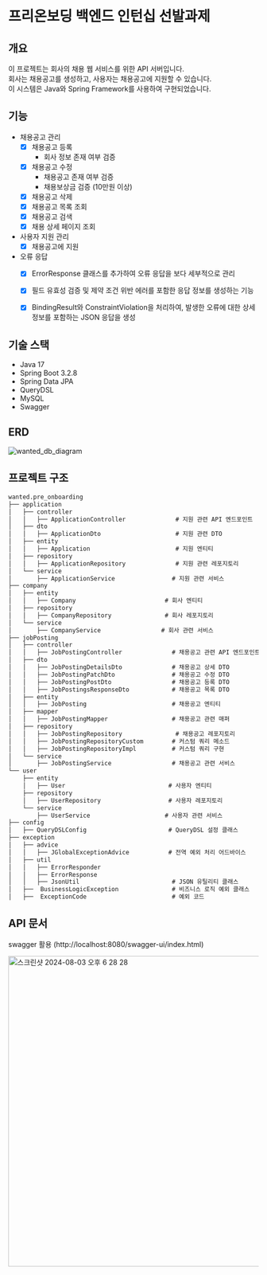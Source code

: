 # 프리온보딩 백엔드 인턴십 선발과제

## 개요
이 프로젝트는 회사의 채용 웹 서비스를 위한 API 서버입니다.   
회사는 채용공고를 생성하고, 사용자는 채용공고에 지원할 수 있습니다.   
이 시스템은 Java와 Spring Framework를 사용하여 구현되었습니다.


## 기능
- 채용공고 관리
  - [x] 채용공고 등록
    - 회사 정보 존재 여부 검증
  - [x] 채용공고 수정
    - 채용공고 존재 여부 검증
    - 채용보상금 검증 (10만원 이상)
  - [x] 채용공고 삭제
  - [x] 채용공고 목록 조회
  - [x] 채용공고 검색
  - [x] 채용 상세 페이지 조회
- 사용자 지원 관리
  - [x] 채용공고에 지원
- 오류 응답
  - [x] ErrorResponse 클래스를 추가하여 오류 응답을 보다 세부적으로 관리
  - [x] 필드 유효성 검증 및 제약 조건 위반 에러를 포함한 응답 정보를 생성하는 기능
  - [x] BindingResult와 ConstraintViolation을 처리하여, 발생한 오류에 대한 상세 정보를 포함하는 JSON 응답을 생성



## 기술 스택
- Java 17
- Spring Boot 3.2.8
- Spring Data JPA
- QueryDSL
- MySQL
- Swagger


## ERD

![wanted_db_diagram](https://github.com/user-attachments/assets/62bc10c9-842a-416a-9aea-6881c48288a8)



## 프로젝트 구조
```markdown
wanted.pre_onboarding
├── application
│   ├── controller
│   │   ├── ApplicationController              # 지원 관련 API 엔드포인트
│   ├── dto
│   │   ├── ApplicationDto                     # 지원 관련 DTO
│   ├── entity
│   │   ├── Application                        # 지원 엔티티
│   ├── repository
│   │   ├── ApplicationRepository              # 지원 관련 레포지토리
│   └── service
│       ├── ApplicationService                # 지원 관련 서비스
├── company
│   ├── entity
│   │   ├── Company                         # 회사 엔티티
│   ├── repository
│   │   ├── CompanyRepository               # 회사 레포지토리
│   └── service
│       ├── CompanyService                 # 회사 관련 서비스
├── jobPosting
│   ├── controller
│   │   ├── JobPostingController              # 채용공고 관련 API 엔드포인트
│   ├── dto
│   │   ├── JobPostingDetailsDto              # 채용공고 상세 DTO
│   │   ├── JobPostingPatchDto                # 채용공고 수정 DTO
│   │   ├── JobPostingPostDto                 # 채용공고 등록 DTO
│   │   ├── JobPostingsResponseDto            # 채용공고 목록 DTO
│   ├── entity
│   │   ├── JobPosting                        # 채용공고 엔티티
│   ├── mapper
│   │   ├── JobPostingMapper                  # 채용공고 관련 매퍼
│   ├── repository
│   │   ├── JobPostingRepository               # 채용공고 레포지토리
│   │   ├── JobPostingRepositoryCustom        # 커스텀 쿼리 메소드
│   │   ├── JobPostingRepositoryImpl          # 커스텀 쿼리 구현
│   └── service
│       ├── JobPostingService                 # 채용공고 관련 서비스
└── user
    ├── entity
    │   ├── User                             # 사용자 엔티티
    ├── repository
    │   ├── UserRepository                   # 사용자 레포지토리
    └── service
        ├── UserService                     # 사용자 관련 서비스
├── config
│   ├── QueryDSLConfig                       # QueryDSL 설정 클래스
├── exception
│   ├── advice
│   │   ├── JGlobalExceptionAdvice           # 전역 예외 처리 어드바이스
│   ├── util
│   │   ├── ErrorResponder
│   │   ├── ErrorResponse
│   │   ├── JsonUtil                          # JSON 유틸리티 클래스
│   ├──  BusinessLogicException               # 비즈니스 로직 예외 클래스
│   ├──  ExceptionCode                        # 예외 코드 

```



## API 문서

swagger 활용 (http://localhost:8080/swagger-ui/index.html)

<img width="624" alt="스크린샷 2024-08-03 오후 6 28 28" src="https://github.com/user-attachments/assets/02f9ee07-76b4-4d78-bf54-0bb49d330742">


